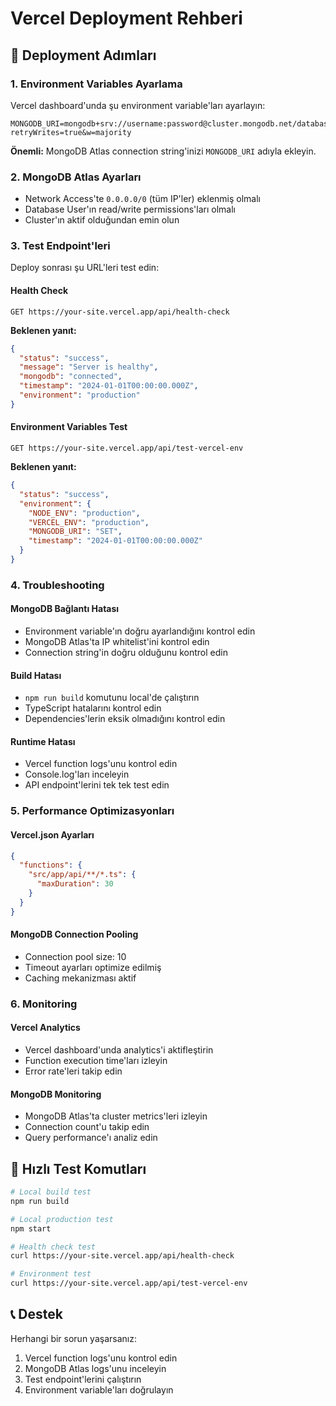 # Vercel Deployment Rehberi

## 🚀 Deployment Adımları

### 1. Environment Variables Ayarlama
Vercel dashboard'unda şu environment variable'ları ayarlayın:

```
MONGODB_URI=mongodb+srv://username:password@cluster.mongodb.net/database?retryWrites=true&w=majority
```

**Önemli:** MongoDB Atlas connection string'inizi `MONGODB_URI` adıyla ekleyin.

### 2. MongoDB Atlas Ayarları
- Network Access'te `0.0.0.0/0` (tüm IP'ler) eklenmiş olmalı
- Database User'ın read/write permissions'ları olmalı
- Cluster'ın aktif olduğundan emin olun

### 3. Test Endpoint'leri
Deploy sonrası şu URL'leri test edin:

#### Health Check
```
GET https://your-site.vercel.app/api/health-check
```
**Beklenen yanıt:**
```json
{
  "status": "success",
  "message": "Server is healthy",
  "mongodb": "connected",
  "timestamp": "2024-01-01T00:00:00.000Z",
  "environment": "production"
}
```

#### Environment Variables Test
```
GET https://your-site.vercel.app/api/test-vercel-env
```
**Beklenen yanıt:**
```json
{
  "status": "success",
  "environment": {
    "NODE_ENV": "production",
    "VERCEL_ENV": "production",
    "MONGODB_URI": "SET",
    "timestamp": "2024-01-01T00:00:00.000Z"
  }
}
```

### 4. Troubleshooting

#### MongoDB Bağlantı Hatası
- Environment variable'ın doğru ayarlandığını kontrol edin
- MongoDB Atlas'ta IP whitelist'ini kontrol edin
- Connection string'in doğru olduğunu kontrol edin

#### Build Hatası
- `npm run build` komutunu local'de çalıştırın
- TypeScript hatalarını kontrol edin
- Dependencies'lerin eksik olmadığını kontrol edin

#### Runtime Hatası
- Vercel function logs'unu kontrol edin
- Console.log'ları inceleyin
- API endpoint'lerini tek tek test edin

### 5. Performance Optimizasyonları

#### Vercel.json Ayarları
```json
{
  "functions": {
    "src/app/api/**/*.ts": {
      "maxDuration": 30
    }
  }
}
```

#### MongoDB Connection Pooling
- Connection pool size: 10
- Timeout ayarları optimize edilmiş
- Caching mekanizması aktif

### 6. Monitoring

#### Vercel Analytics
- Vercel dashboard'unda analytics'i aktifleştirin
- Function execution time'ları izleyin
- Error rate'leri takip edin

#### MongoDB Monitoring
- MongoDB Atlas'ta cluster metrics'leri izleyin
- Connection count'u takip edin
- Query performance'ı analiz edin

## 🔧 Hızlı Test Komutları

```bash
# Local build test
npm run build

# Local production test
npm start

# Health check test
curl https://your-site.vercel.app/api/health-check

# Environment test
curl https://your-site.vercel.app/api/test-vercel-env
```

## 📞 Destek

Herhangi bir sorun yaşarsanız:
1. Vercel function logs'unu kontrol edin
2. MongoDB Atlas logs'unu inceleyin
3. Test endpoint'lerini çalıştırın
4. Environment variable'ları doğrulayın
